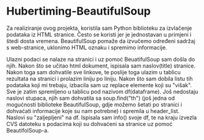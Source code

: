 # Hubertiming-BeautifulSoup
Za realiziranje ovog projekta, koristila sam Python biblioteku za izvlačenje podataka iz HTML stranice. 
Često se koristi jer je jednostavan u primjeni i štedi dosta vremena. 
BeautifulSoup pomaže da izvučemo određeni sadržaj s web-stranice, uklonimo HTML oznaku i spremimo informacije. 

Ulazni podaci se nalaze na stranici i uz pomoć BeuatifulSoup sam došla do njih. Nakon što se učitao html dokument, ispisala sam naslov(title) stranice. Nakon toga sam dohvatile sve linkove, te poslije toga ulazim u tablicu rezultata na stranici i prolazim liniju po liniju. Nakon što sam dobila listu tih podataka koji mi trebaju, izbacila sam uz replace elemente koji su "višak". Sve je zatim spremljeno u tablicu pod nazivom df(dataframe). Još nedostaju naslovi stupaca, njih sam dohvatila sa soup.find("th") (još jedna od mogućnosti biblioteke BeautifulSoup, gdje možemo šetati po stranici i dohvaćati informacije koje su nam potrebne) i spremila u header_list. Naslovi su "zaljepljeni" na df. Ispisala sam info() svoje df, te na kraju izvezla CVS datoteku s podacima koji su dohvaćeni sa stranice uz pomoć BeautifolSoup-a.
